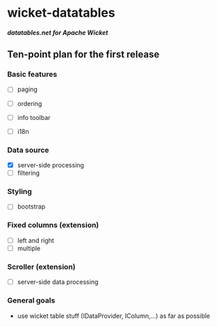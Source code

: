# wicket-datatables

#### _datatables.net for Apache Wicket_

## Ten-point plan for the first release

### Basic features
- [ ] paging
- [ ] ordering
- [ ] info toolbar
- [ ] i18n


### Data source
- [x] server-side processing
- [ ] filtering

### Styling
- [ ] bootstrap

### Fixed columns (extension)
- [ ] left and right
- [ ] multiple

### Scroller (extension)
- [ ] server-side data processing

### General goals
- use wicket table stuff (IDataProvider, IColumn,...) as far as possible

